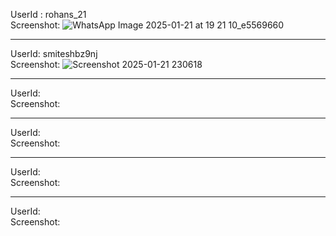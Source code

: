 UserId : rohans_21
<br>
Screenshot: ![WhatsApp Image 2025-01-21 at 19 21 10_e5569660](https://github.com/user-attachments/assets/f32ae4aa-6ab4-43fd-a308-b55a176d8377)
<hr>

UserId: smiteshbz9nj
<br>
Screenshot: ![Screenshot 2025-01-21 230618](https://github.com/user-attachments/assets/c1a7bb92-7159-4768-b379-4f72a06f7a97)

<hr>

UserId:
<br>
Screenshot:
<hr>

UserId:
<br>
Screenshot:
<hr>

UserId:
<br>
Screenshot:
<hr>

UserId:
<br>
Screenshot:
